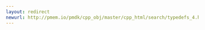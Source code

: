 ```yaml
---
layout: redirect
newurl: http://pmem.io/pmdk/cpp_obj/master/cpp_html/search/typedefs_4.html
---
```

